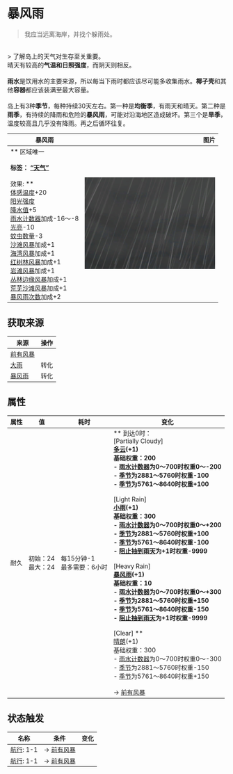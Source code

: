 # 暴风雨  
> 我应当远离海岸，并找个躲雨处。  
<br>  
> 了解岛上的天气对生存至关重要。<br>晴天有较高的<b>气温和日照强度</b>，而阴天则相反。<br><br><b>雨水</b>是饮用水的主要来源，所以每当下雨时都应该尽可能多收集雨水。<b>椰子壳</b>和其他<b>容器</b>都应该装满至最大容量。<br><br>岛上有3种<b>季节</b>，每种持续30天左右。第一种是<b>均衡季</b>，有雨天和晴天。第二种是<b>雨季</b>，有持续的降雨和危险的<b>暴风雨</b>，可能对沿海地区造成破坏。第三个是<b>旱季</b>，温度较高且几乎没有降雨。再之后循环往复。  
  
  暴风雨  |   图片   
 ----  |  ----:   
 ** 区域唯一 **<br><br>**标签：**	[“天气”](tag_Weather.md)<br><br>** 效果: **<br>[体感温度](TemperaturePerceived.md)+20<br>[阳光强度](SunStrength.md)<br>[降水值](RainValue.md)+5<br>[雨水计数器](RainCounter.md)加成-16～-8<br>[光亮](Light.md)-10<br>[蚊虫数量](BugPopulation.md)-3<br>[沙滩风暴](Storm_Beach.md)加成+1<br>[海湾风暴](Storm_Bay.md)加成+1<br>[红树林风暴](Storm_Mangroves.md)加成+1<br>[岩滩风暴](Storm_Rocks.md)加成+1<br>[丛林边缘风暴](Storm_Outskirts.md)加成+1<br>[荒芜沙滩风暴](Storm_DesolateBeach.md)加成+1<br>[暴风雨次数](StormCounter.md)加成+2  |  <img decoding="async" src="Sprite/WeatherStorm_0.png" href="a.md" style="max-width:300px;max-height:300px;">   
  
## 获取来源  
来源  |  操作  
----  |  ----  
[前有风暴](OpenSea_StormFront.md)  |    
[大雨](TropicalIsland_HeavyRain.md)  |  转化  
[暴风雨](TropicalIsland_Storm.md)  |  转化  
## 属性   
属性  |  值  |  耗时  |  变化  
----  |  ----  |  ----  |  ----  
耐久  |  初始：24<br>最大：24  |  每15分钟-1<br>最多需要：6小时  |  ** 到达0时： **<br>** [Partially Cloudy] **<br>  [多云](TropicalIsland_PartiallyCloudy.md)(+1)<br>基础权重：200<br>- [雨水计数器](RainCounter.md)为0～700时权重0～-200<br>- [季节](Seasons.md)为2881～5760时权重-100<br>- [季节](Seasons.md)为5761～8640时权重+100<br><br>** [Light Rain] **<br>  [小雨](TropicalIsland_LightRain.md)(+1)<br>基础权重：300<br>- [雨水计数器](RainCounter.md)为0～700时权重0～+200<br>- [季节](Seasons.md)为2881～5760时权重+100<br>- [季节](Seasons.md)为5761～8640时权重-100<br>- [阻止抽到雨天](RainKiller.md)为+1时权重-9999<br><br>** [Heavy Rain] **<br>  [暴风雨](TropicalIsland_Storm.md)(+1)<br>基础权重：10<br>- [雨水计数器](RainCounter.md)为0～700时权重0～+300<br>- [季节](Seasons.md)为2881～5760时权重+150<br>- [季节](Seasons.md)为5761～8640时权重-150<br>- [阻止抽到雨天](RainKiller.md)为+1时权重-9999<br><br>** [Clear] **<br>  [晴朗](TropicalIsland_Clear.md)(+1)<br>基础权重：300<br>- [雨水计数器](RainCounter.md)为0～700时权重0～-300<br>- [季节](Seasons.md)为2881～5760时权重-150<br>- [季节](Seasons.md)为5761～8640时权重+150<br><br>→ [前有风暴](OpenSea_StormFront.md)  
## 状态触发  
名称  |  条件  |  变化  
----  |  ----  |  ----  
  |  [航行](Sailed.md): 1-1  |  → [前有风暴](OpenSea_StormFront.md)  
  |  [航行](Sailed.md): 1-1  |  → [前有风暴](OpenSea_StormFront.md)  

